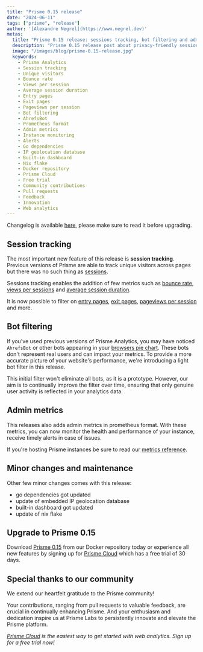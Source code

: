 ```yaml
---
title: "Prisme 0.15 release"
date: "2024-06-11"
tags: ["prisme", "release"]
author: '[Alexandre Negrel](https://www.negrel.dev)'
metas:
  title: "Prisme 0.15 release: sessions tracking, bot filtering and admin metrics!"
  description: "Prisme 0.15 release post about privacy-friendly session tracking, bot filtering and admin metrics!"
  image: "/images/blog/prisme-0.15-release.jpg"
  keywords:
    - Prisme Analytics
    - Session tracking
    - Unique visitors
    - Bounce rate
    - Views per session
    - Average session duration
    - Entry pages
    - Exit pages
    - Pageviews per session
    - Bot filtering
    - AhrefsBot
    - Prometheus format
    - Admin metrics
    - Instance monitoring
    - Alerts
    - Go dependencies
    - IP geolocation database
    - Built-in dashboard
    - Nix flake
    - Docker repository
    - Prisme Cloud
    - Free trial
    - Community contributions
    - Pull requests
    - Feedback
    - Innovation
    - Web analytics
---
```


Changelog is available
[here](https://github.com/prismelabs/analytics/releases/tag/v0.15.0), please
make sure to read it before upgrading.

## Session tracking

The most important new feature of this release is **session tracking**. Previous
versions of Prisme are able to track unique visitors across pages but there was
no such thing as
[sessions](/docs/references/analytics-metrics#total-sessions-or-visits).

Sessions tracking enables the addition of few metrics such as
[bounce rate](/docs/references/analytics-metrics#bounce-rate),
[views per sessions](/docs/references/analytics-metrics#views-per-session) and
[average session duration](/docs/references/analytics-metrics#session-duration).

It is now possible to filter on
[entry pages](/docs/references/analytics-metrics#entry-pages),
[exit pages](/docs/references/analytics-metrics#exit-pages),
[pageviews per session](/docs/references/analytics-metrics#views-per-session)
and more.

## Bot filtering

If you've used previous versions of Prisme Analytics, you may have noticed
`AhrefsBot` or other bots appearing in your
[browsers pie chart](/docs/references/web-analytics-dashboard#browsers-1). These
bots don't represent real users and can impact your metrics. To provide a more
accurate picture of your website's performance, we're introducing a light bot
filter in this release.

This initial filter won't eliminate all bots, as it is a prototype. However, our
aim is to continually improve the filter over time, ensuring that only genuine
user activity is reflected in your analytics data.

## Admin metrics

This releases also adds admin metrics in prometheus format. With these metrics,
you can now monitor the health and performance of your instance, receive timely
alerts in case of issues.

If you're hosting Prisme instances be sure to read our
[metrics reference](/docs/references/admin-metrics).

## Minor changes and maintenance

Other few minor changes comes with this release:

- go dependencies got updated
- update of embedded IP geolocation database
- built-in dashboard got updated
- update of nix flake

## Upgrade to Prisme 0.15

Download [Prisme 0.15](https://hub.docker.com/r/prismelabs/analytics) from our
Docker repository today or experience all new features by signing up for
[Prisme Cloud](https://app.prismeanalytics.com/authn/sign_up) which has a free
trial of 30 days.

## Special thanks to our community

We extend our heartfelt gratitude to the Prisme community!

Your contributions, ranging from pull requests to valuable feedback, are crucial
in continually enhancing Prisme. And your enthusiasm and dedication inspire us
at Prisme Labs to persistently innovate and elevate the Prisme platform.

_[Prisme Cloud](https://app.prismeanalytics.com/authn/sign_up) is the easiest
way to get started with web analytics. Sign up for a free trial now!_
